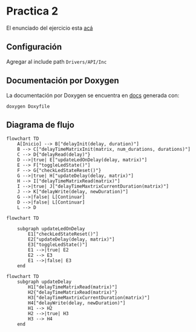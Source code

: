 # Practica 2

El enunciado del ejercicio esta [acá](enunciado.md)

## Configuración

Agregar al include path `Drivers/API/Inc`

## Documentación por Doxygen

La documentación por Doxygen se encuentra en [docs](docs/html/index.html) generada con:

```
doxygen Doxyfile
```


## Diagrama de flujo

```mermaid
flowchart TD
    A[Inicio] --> B["delayInit(delay, duration)"]
    B --> C["delayTimeMatrixInit(matrix, num_durations, durations)"]
    C --> D{"delayRead(delay)"}
    D -->|true| E["updateLedOnDelay(delay, matrix)"]
    E --> F["toggleLedState()"]
    F --> G{"checkLedStateReset()"}
    G -->|true| H["updateDelay(delay, matrix)"]
    H --> I["delayTimeMatrixRead(matrix)"]
    I -->|true| J["delayTimeMaxtrixCurrentDuration(matrix)"]
    J --> K["delayWrite(delay, newDuration)"]
    G -->|false| L[Continuar]
    D -->|false| L[Continuar]
    L --> D
```

```mermaid
flowchart TD

    subgraph updateLedOnDelay
        E1["checkLedStateReset()"]
        E2["updateDelay(delay, matrix)"]
        E3["toggleLedState()"]
        E1 -->|true| E2
        E2 --> E3
        E1 -->|false| E3
    end
```

```mermaid
flowchart TD
    subgraph updateDelay
        H1["delayTimeMatrixRead(matrix)"]
        H2{"delayTimeMatrixRead(matrix)"}
        H3["delayTimeMaxtrixCurrentDuration(matrix)"]
        H4["delayWrite(delay, newDuration)"]
        H1 --> H2
        H2 -->|true| H3
        H3 --> H4
    end
```
